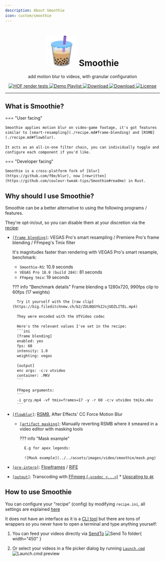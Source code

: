 ```yaml
---
description: About Smoothie
icon: custom/smoothie
---
```



<h1 align="center">
    <!-- yup if i put a line break they're not actually centered =( -->
    <img src="/assets/images/video/smoothie/logo.svg" width=100 /> Smoothie
</h1>
<p align="center">
    add motion blur to videos, with granular configuration
</p>
<p align="center">
    <a href="https://discord.com/channels/774315187183288411/1051234238835474502">
        <img src="https://img.shields.io/badge/HOF%20render%20tests-white?logo=discord" alt="HOF render tests" />
    </a>
    <a href="https://www.youtube.com/playlist?list=PLrsLsEZL_o4M_yTqZGwN5cM5ZxJTqkWkZ">
        <img src="https://img.shields.io/badge/Demo%20Playlist-FF0000?logo=youtube" alt="Demo Playlist" />
    </a>
    <a href="https://github.com/couleur-tweak-tips/SmoothieInstaller/releases/latest/download/SmoothieInstaller.exe">
        <img src="https://img.shields.io/badge/Download%20(Installer.exe)-8A2BE2" alt="Download" />
    </a>
    <a href="https://github.com/couleur-tweak-tips/smoothie-rs/releases/latest/download/smoothie-rs-nightly.zip">
        <img src="https://img.shields.io/badge/Download%20(.zip)-8A2BE2" alt="Download" />
    </a>
    <a href="https://github.com/couleur-tweak-tips/TweakList/blob/master/LICENSE">
        <img src="https://img.shields.io/github/license/couleur-tweak-tips/TweakList.svg" alt="License" />
    </a>
</p>

---

## What is Smoothie?

=== "User facing"

    Smoothie applies motion blur on video-game footage, it's got features similar to [smart-resampling](./recipe.md#frame-blending) and [RSMB](./recipe.md#flowblur).
    
    It acts as an all-in-one filter chain, you can individually toggle and configure each component if you'd like.


=== "Developer facing"

    Smoothie is a cross-platform fork of [blur](https://github.com/f0e/blur), now [rewritten](https://github.com/couleur-tweak-tips/Smoothie#readme) in Rust.

## Why should I use Smoothie?

Smoothie can be a better alternative to using the following programs / features.

They're opt-in/out, so you can disable them at your discretion via the [recipe](./recipe.md):

* [`[frame blending]`](./recipe.md#frame-blending): VEGAS Pro's smart resampling / Premiere Pro's frame blending / FFmpeg's Tmix filter
    
    It's magnitudes faster than rendering with VEGAS Pro's smart resample, benchmark:


    * `Smoothie-RS`: 10.9 seconds
    * `VEGAS Pro 18.0 (build 284)`: 81 seconds
    * `FFmpeg tmix`: 19 seconds

    ??? info "Benchmark details"
        Frame blending a 1280x720, 990fps clip to 60fps (17 weights)

        Try it yourself with the [raw clip](https://big.fileditchnew.ch/b2/ZULNQGYkZJsjUDZLITEL.mp4)

        They were encoded with the UTVideo codec

        Here's the relevant values I've set in the recipe:
        ```ini
        [frame blending]
        enabled: yes
        fps: 60
        intensity: 1.0
        weighting: vegas

        [output]
        enc args: -c:v utvideo
        container: .MKV
        ```

        FFmpeg arguments:
        ```
        -i grzy.mp4 -vf tmix=frames=17 -y -r 60 -c:v utvideo tmikx.mkv
        ```

* [`[flowblur]`](./recipe.md#flowblur): [RSMB](https://revisionfx.com/products/rsmb/), After Effects' CC Force Motion Blur
    * [`[artifact masking]`](./recipe.md#artifact-masking): Manually reverting RSMB where it smeared in a video editor with masking tools
    
        ??? info "Mask example"

            E.g for apex legends:
            
            ![Mask example](../../assets/images/video/smoothie/mask.png)

* [`[pre-interp]`](./recipe.md#pre-interp): [Flowframes](https://nmkd.itch.io/flowframes) / [RIFE](https://github.com/megvii-research/ECCV2022-RIFE)
* [`[output]`](./recipe.md#output): Transcoding with [FFmpeg (`-vcodec <...>`)](https://ffmpeg.org/ffmpeg-all.html#Main-options)
        * [Upscaling to `4K`](../ffmpeg/upscaling.md)


## How to use Smoothie

You can configure your "recipe" (config) by modifying `recipe.ini`, all settings are explained [here](./recipe.md)

It does not have an interface as it is a [CLI tool](https://en.wikipedia.org/wiki/Command-line_interface) but there are tons of wrappers so you never have to open a terminal and type anything yourself:

1. You can feed your videos directly via [SendTo](../sendto.md) ![Send To folder](../../assets/images/video/smoothie/smoothiesendto.png){ width="450" }

2. Or select your videos in a file picker dialog by running [`Launch.cmd`](https://github.com/couleur-tweak-tips/smoothie-rs/blob/5bedf4ff231fd56832deacf4e32c5eb9f640c004/.github/workflows/shipper.ps1#L22) ![Launch.cmd preview](../../assets/images/video/smoothie/launch.png)
